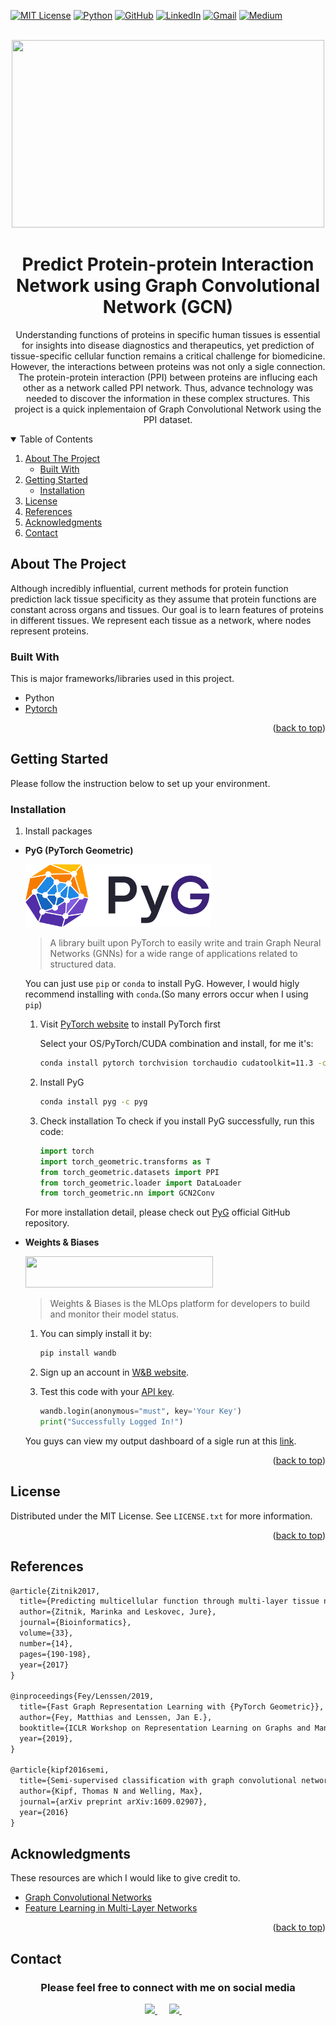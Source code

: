 <div id="top"></div>



<!-- PROJECT SHIELDS -->

[![MIT License][license-shield]][license-url]
[![Python](https://img.shields.io/badge/Python-3776AB?style=for-the-badge&logo=python&logoColor=white)](https://www.python.org/)
[![GitHub](https://img.shields.io/badge/GitHub-100000?style=for-the-badge&logo=github&logoColor=white)](https://github.com/ning-yu-kao)
[![LinkedIn](https://img.shields.io/badge/LinkedIn-0077B5?style=for-the-badge&logo=linkedin&logoColor=white)](https://www.linkedin.com/in/kaoningyupage/)
[![Gmail](https://img.shields.io/badge/Gmail-D14836?style=for-the-badge&logo=gmail&logoColor=white)](mailto:kaoningyu@gmail.com)
[![Medium](https://img.shields.io/badge/Medium-12100E?style=for-the-badge&logo=medium&logoColor=white)]()





<!-- PROJECT LOGO -->
<br />
<div align="center">
  <img src="https://drive.google.com/uc?export=view&id=1y2FQhbDwmuvp2WvxkuuEDYmYiwEo69iD" width="500" height="300">
  <h1 align="center">Predict Protein-protein Interaction Network using Graph Convolutional Network (GCN)</h1>
  <p>Understanding functions of proteins in specific human tissues is essential for insights into
disease diagnostics and therapeutics, yet prediction of tissue-specific cellular function remains a critical
challenge for biomedicine. However, the interactions between proteins was not only a sigle connection. The protein-protein interaction (PPI) between proteins are influcing each other as a network called PPI network. Thus, advance technology was needed to discover the information in these complex structures. This project is a quick inplementaion of Graph Convolutional Network using the PPI dataset.</p>
</div>



<!-- TABLE OF CONTENTS -->
<details open>
  <summary>Table of Contents</summary>
  <ol>
    <li>
      <a href="#about-the-project">About The Project</a>
      <ul>
        <li><a href="#built-with">Built With</a></li>
      </ul>
    </li>
    <li>
      <a href="#getting-started">Getting Started</a>
      <ul>
        <li><a href="#installation">Installation</a></li>
      </ul>
    </li>
    <li><a href="#license">License</a></li>
    <li><a href="#references">References</a></li>
    <li><a href="#acknowledgments">Acknowledgments</a></li>
    <li><a href="#contact">Contact</a></li>
  </ol>
</details>



<!-- ABOUT THE PROJECT -->
## About The Project

Although incredibly influential, current methods for protein function prediction lack tissue specificity as they assume that protein functions are constant across organs and tissues. Our goal is to learn features of proteins in different tissues. We represent each tissue as a network, where nodes represent proteins. 


### Built With

This is major frameworks/libraries used in this project.

* Python
* [Pytorch](https://pytorch.org/)

<p align="right">(<a href="#top">back to top</a>)</p>



<!-- GETTING STARTED -->
## Getting Started

Please follow the instruction below to set up your environment.

### Installation


1. Install packages

  * **PyG (PyTorch Geometric)**
   
    <img height="100" src="https://raw.githubusercontent.com/pyg-team/pyg_sphinx_theme/master/pyg_sphinx_theme/static/img/pyg_logo_text.svg?sanitize=true">
    
    > A library built upon PyTorch to easily write and train Graph Neural Networks (GNNs) for a wide range of applications related to structured data.
    
    You can just use `pip` or `conda` to install PyG. However, I would higly recommend installing with `conda`.(So many errors occur when I using `pip`)
    
    1. Visit [PyTorch website](https://pytorch.org/get-started/locally/) to install PyTorch first
    
        Select your OS/PyTorch/CUDA combination and install, for me it's:


        ```bash
        conda install pytorch torchvision torchaudio cudatoolkit=11.3 -c pytorch
        ```
      
    2. Install PyG
        ```bash
        conda install pyg -c pyg
        ```
        
    3. Check installation
        To check if you install PyG successfully, run this code:
        
        ```python
        import torch
        import torch_geometric.transforms as T
        from torch_geometric.datasets import PPI
        from torch_geometric.loader import DataLoader
        from torch_geometric.nn import GCN2Conv
        ```
    For more installation detail, please check out [PyG](https://github.com/pyg-team/pytorch_geometric) official GitHub repository.

    

  * **Weights & Biases**
  
    <img src="https://drive.google.com/uc?export=view&id=1VdTXrUtR2ero3XCN1v4QLuCcw23KZFa5" width="300" height="50">
    
    > Weights & Biases is the MLOps platform for developers to build and monitor their model status.

    1. You can simply install it by:
    
        ```bash
        pip install wandb
        ```
    
    2. Sign up an account in [W&B website](https://wandb.ai/site). 
    
    3. Test this code with your [API key](https://wandb.ai/authorize).
    
        ```python
        wandb.login(anonymous="must", key='Your Key')
        print("Successfully Logged In!")
        ```
        
     You guys can view my output dashboard of a sigle run at this [link](https://medium.com/r/?url=https%3A%2F%2Fwandb.ai%2Fkaoningyu%2Fgcn-ppi%2Freports%2FUntitled-Report--VmlldzoyMDIyNDgw%3FaccessToken%3D0fgywscyq72iiivoyiq1lunofjhvkdqbejovoug456owxpjkax4ize40ug7wtwtr).

<p align="right">(<a href="#top">back to top</a>)</p>


<!-- LICENSE -->
## License

Distributed under the MIT License. See `LICENSE.txt` for more information.

<p align="right">(<a href="#top">back to top</a>)</p>


## References
```txt
@article{Zitnik2017,
  title={Predicting multicellular function through multi-layer tissue networks},
  author={Zitnik, Marinka and Leskovec, Jure},
  journal={Bioinformatics},
  volume={33},
  number={14},
  pages={190-198},
  year={2017}
}

@inproceedings{Fey/Lenssen/2019,
  title={Fast Graph Representation Learning with {PyTorch Geometric}},
  author={Fey, Matthias and Lenssen, Jan E.},
  booktitle={ICLR Workshop on Representation Learning on Graphs and Manifolds},
  year={2019},
}

@article{kipf2016semi,
  title={Semi-supervised classification with graph convolutional networks},
  author={Kipf, Thomas N and Welling, Max},
  journal={arXiv preprint arXiv:1609.02907},
  year={2016}
}
```


<!-- ACKNOWLEDGMENTS -->
## Acknowledgments

These resources are which I would like to give credit to.
* [Graph Convolutional Networks](https://tkipf.github.io/graph-convolutional-networks/)
* [Feature Learning in Multi-Layer Networks](http://snap.stanford.edu/ohmnet/)

<p align="right">(<a href="#top">back to top</a>)</p>

<!-- CONTACT -->
## Contact
<div align="center">
  <h3>Please feel free to connect with me on social media</h3>
    <a href="https://github.com/ning-yu-kao">
        <img src="https://github.com/ultralytics/yolov5/releases/download/v1.0/logo-social-github.png" width="3%"/>
    </a>
    <img width="3%" />
    <a href="https://www.linkedin.com/in/kaoningyupage">
        <img src="https://github.com/ultralytics/yolov5/releases/download/v1.0/logo-social-linkedin.png" width="3%"/>
    </a>
    <img width="3%" />

<!-- MARKDOWN LINKS & IMAGES -->
<!-- https://www.markdownguide.org/basic-syntax/#reference-style-links -->

[license-shield]: https://img.shields.io/github/license/othneildrew/Best-README-Template.svg?style=for-the-badge
[license-url]: https://github.com/ning-yu-kao/GCN_quick_implement/blob/main/LICENSE
